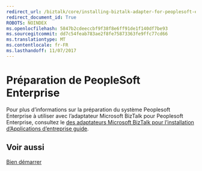 ```yaml
---
redirect_url: /biztalk/core/installing-biztalk-adapter-for-peoplesoft-enterprise
redirect_document_id: True
ROBOTS: NOINDEX
ms.openlocfilehash: 5847b2cdeeccbf9f38f8e6ff91de1f140df7be93
ms.sourcegitcommit: dd7c54feab783ae2f8fe75873363fe9ffc77cd66
ms.translationtype: MT
ms.contentlocale: fr-FR
ms.lasthandoff: 11/07/2017
---
```

# <a name="preparing-to-use-peoplesoft-enterprise"></a>Préparation de PeopleSoft Enterprise
Pour plus d’informations sur la préparation du système Peoplesoft Enterprise à utiliser avec l’adaptateur Microsoft BizTalk pour Peoplesoft Enterprise, consultez le [des adaptateurs Microsoft BizTalk pour l’installation d’Applications d’entreprise guide](../adapters-and-accelerators/install-configure-biztalk-adapters-enterprise-applications.md). 
  
## <a name="see-also"></a>Voir aussi  
 [Bien démarrer](../core/getting-started-with-biztalk-adapter-for-peoplesoft-enterprise.md)